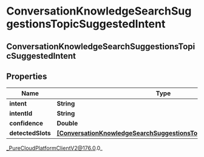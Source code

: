 # ConversationKnowledgeSearchSuggestionsTopicSuggestedIntent

## ConversationKnowledgeSearchSuggestionsTopicSuggestedIntent

## Properties

|Name | Type | Description | Notes|
|------------ | ------------- | ------------- | -------------|
| **intent** | **String** |  | [optional] |
| **intentId** | **String** |  | [optional] |
| **confidence** | **Double** |  | [optional] |
| **detectedSlots** | [**[ConversationKnowledgeSearchSuggestionsTopicSuggestedIntentSlot]**]([ConversationKnowledgeSearchSuggestionsTopicSuggestedIntentSlot]) |  | [optional] |



_PureCloudPlatformClientV2@176.0.0_
